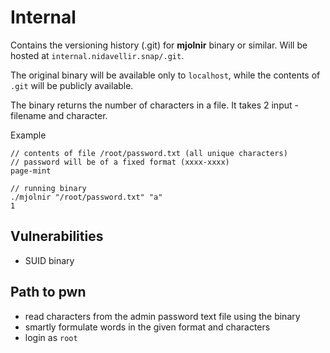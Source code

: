 # Internal

Contains the versioning history (.git) for **mjolnir** binary or similar. Will be hosted at `internal.nidavellir.snap/.git`.

The original binary will be available only to `localhost`, while the contents of `.git` will be publicly available.

The binary returns the number of characters in a file. It takes 2 input - filename and character.

Example
```
// contents of file /root/password.txt (all unique characters)
// password will be of a fixed format (xxxx-xxxx)
page-mint

// running binary
./mjolnir "/root/password.txt" "a"
1
```

## Vulnerabilities

- SUID binary

## Path to pwn

- read characters from the admin password text file using the binary
- smartly formulate words in the given format and characters
- login as `root`
